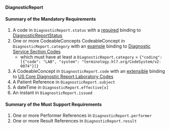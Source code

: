 
**DiagnosticReport**

#### Summary of the Mandatory Requirements
1.  A  code  in `DiagnosticReport.status`
with a [required](http://hl7.org/fhir/R4/terminologies.html#required)
 binding to [DiagnosticReportStatus](http://hl7.org/fhir/ValueSet/diagnostic-report-status)
1. One or more CodeableConcepts CodeableConcept  in `DiagnosticReport.category`
with an [example](http://hl7.org/fhir/R4/terminologies.html#example)
 binding to [Diagnostic Service Section Codes](http://hl7.org/fhir/ValueSet/diagnostic-service-sections)
   - which must have at least  a `DiagnosticReport.category` = `{"coding": [{"code": "LAB", "system": "terminology.hl7.org/CodeSystem/v2-0074"}]}`
1.  A  CodeableConcept  in `DiagnosticReport.code`
with an [extensible](http://hl7.org/fhir/R4/terminologies.html#extensible)
 binding to [US Core Diagnostic Report Laboratory Codes](ValueSet-us-core-diagnosticreport-lab-codes.html)
1.  A Patient Reference  in `DiagnosticReport.subject`
1.  A  dateTime  in `DiagnosticReport.effective[x]`
1.  An  instant  in `DiagnosticReport.issued`

#### Summary of the Must Support Requirements
1. One or more Performer References  in `DiagnosticReport.performer`
1. One or more Result References  in `DiagnosticReport.result`
